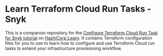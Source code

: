 # Learn Terraform Cloud Run Tasks - Snyk

This is a companion repository for the [Configure Terraform Cloud Run Task for Snyk
tutorial](https://learn.hashicorp.com/tutorials/terraform/cloud-run-tasks-snyk) on [HashiCorp
Learn](https://learn.hashicorp.com/). It contains Terraform conifguration files
for you to use to learn how to configure and use Terraform Cloud run tasks to extend your infrastructure provisioning workflow.

